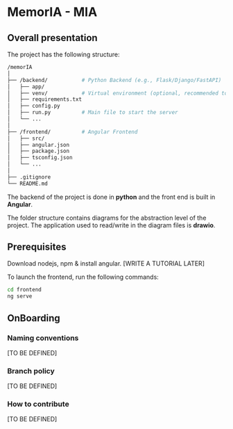 # MemorIA - MIA

## Overall presentation

The project has the following structure: 

```bash
/memorIA
│
├── /backend/           # Python Backend (e.g., Flask/Django/FastAPI)
│   ├── app/
│   ├── venv/           # Virtual environment (optional, recommended to not commit this to VCS)
│   ├── requirements.txt
│   ├── config.py
│   ├── run.py          # Main file to start the server
│   └── ...
│
├── /frontend/          # Angular Frontend
│   ├── src/
│   ├── angular.json
│   ├── package.json
│   ├── tsconfig.json
│   └── ...
│
├── .gitignore
└── README.md
```

The backend of the project is done in **python** and the front end is built in **Angular**.

The folder structure contains diagrams for the abstraction level of the project. The application used to read/write in the
diagram files is **drawio**.

## Prerequisites

Download nodejs, npm & install angular. [WRITE A TUTORIAL LATER]

To launch the frontend, run the following commands:

```bash
cd frontend
ng serve
```

## OnBoarding

### Naming conventions

[TO BE DEFINED]

### Branch policy

[TO BE DEFINED]

### How to contribute

[TO BE DEFINED]

